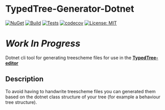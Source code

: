 ﻿# TypedTree-Generator-Dotnet

[![NuGet](https://img.shields.io/nuget/v/TypedTree.Generator.svg)](https://www.nuget.org/packages/TypedTree.Generator.Cli/)
[![Build](https://img.shields.io/azure-devops/build/bastian-blokland/TypedTree/4/master.svg)](https://dev.azure.com/bastian-blokland/TypedTree/_build/latest?definitionId=4&branchName=master)
[![Tests](https://img.shields.io/azure-devops/tests/bastian-blokland/TypedTree/4/master.svg)](https://dev.azure.com/bastian-blokland/TypedTree/_build/latest?definitionId=4&branchName=master)
[![codecov](https://codecov.io/gh/BastianBlokland/typedtree-generator-dotnet/branch/master/graph/badge.svg)](https://codecov.io/gh/BastianBlokland/typedtree-generator-dotnet)
[![License: MIT](https://img.shields.io/badge/License-MIT-blue.svg)](LICENSE)

# *Work In Progress*

Dotnet cli tool for generating treescheme files for use in the  [**TypedTree-editor**](https://github.com/bastianblokland/typedtree-editor)

## Description
To avoid having to handwrite treescheme files you can generated them based on the dotnet class
structure of your tree (for example a behaviour tree structure).
